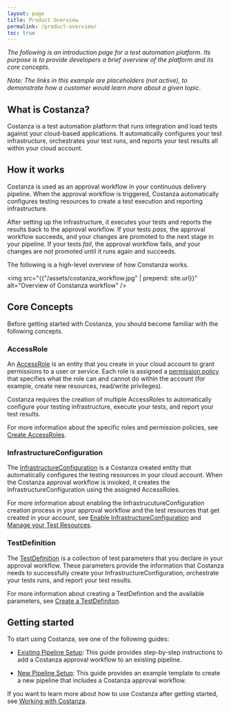 ```yaml
---
layout: page
title: Product Overview
permalink: /product-overview/
toc: true 
---
```

*The following is an introduction page for a test automation platform. Its purpose is to provide developers a brief overview of the platform and its core concepts.*

*Note: The links in this example are placeholders (not active), to demonstrate how a customer would learn more about a given topic*.

## What is Costanza?

Costanza is a test automation platform that runs integration and load tests against your cloud-based applications. It automatically configures your test infrastructure, orchestrates your test runs, and reports your test results all within your cloud account.

## How it works
Costanza is used as an approval workflow in your continuous delivery pipeline. When the approval workflow is triggered, Costanza automatically configures testing resources to create a test execution and reporting infrastructure. 

After setting up the infrastructure, it executes your tests and reports the results back to the approval workflow. If your tests *pass*, the approval workflow succeeds, and your changes are promoted to the next stage in your pipeline. If your tests *fail*, the approval workflow fails, and your changes are not promoted until it runs again and succeeds.

The following is a high-level overview of how Constanza works.

<img src="{{"/assets/costanza_workflow.jpg" | prepend: site.url}}" alt="Overview of Constanza workflow" />

## Core Concepts

Before getting started with Costanza, you should become familiar with the following concepts.

### AccessRole
An [AccessRole](link) is an entity that you create in your cloud account to grant permissions to a user or service. Each role is assigned a [permission policy](link) that specifies what the role can and cannot do within the account (for example, create new resources, read/write privileges).

Costanza requires the creation of multiple AccessRoles to automatically configure your testing infrastructure, execute your tests, and report your test results. 

For more information about the specific roles and permission policies, see [Create AccessRoles](link).

### InfrastructureConfiguration
The [InfrastructureConfiguration](link) is a Costanza created entity that automatically configures the testing resources in your cloud account. When the Costanza approval workflow is invoked, it creates the InfrastructureConfiguration using the assigned AccessRoles.

For more information about enabling the InfrastrucutureConfiguration creation process in your approval workflow and the test resources that get created in your account, see [Enable InfrastructureConfiguration](link) and [Manage your Test Resources](link).

### TestDefinition
The [TestDefinition](link) is a collection of test parameters that you declare in your approval workflow. These parameters provide the information that Costanza needs to successfully create your InfrastructureConfiguration, orchestrate your tests runs, and report your test results. 

For more information about creating a TestDefintion and the available parameters, see [Create a TestDefiniton](link).

## Getting started
To start using Costanza, see one of the following guides:

* [Existing Pipeline Setup](link):
    This guide provides step-by-step instructions to add a Costanza approval workflow to an existing pipeline.

* [New Pipeline Setup](link):
    This guide provides an example template to create a new pipeline that includes a Costanza approval workflow.

If you want to learn more about how to use Costanza after getting started, see [Working with Costanza](link).
